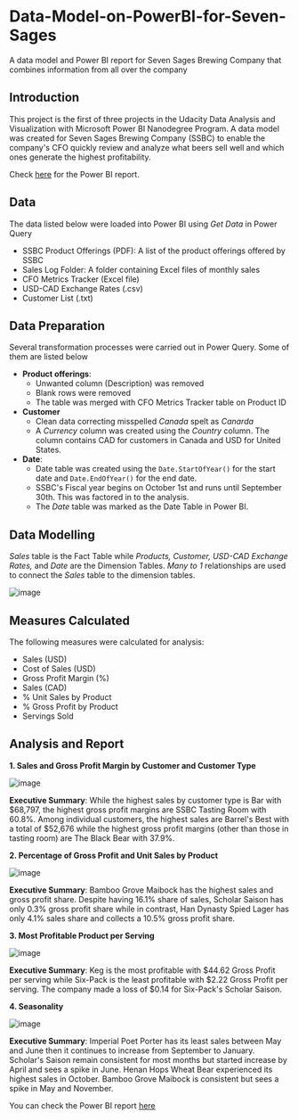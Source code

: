 # Data-Model-on-PowerBI-for-Seven-Sages
A data model and Power BI report for Seven Sages Brewing Company that combines information from all over the company

## Introduction
This project is the first of three projects in the Udacity Data Analysis and Visualization with Microsoft Power BI Nanodegree Program. A data model was created for Seven Sages Brewing Company (SSBC) to enable the company's CFO quickly review and analyze what beers sell well and which ones generate the highest profitability.

Check [here](https://github.com/qudus-ade/Data-Model-on-PowerBI-for-Seven-Sages/blob/main/SSBC%20Data%20Model%20and%20Report.pbix) for the Power BI report.

## Data
The data listed below were loaded into Power BI using _Get Data_ in Power Query
* SSBC Product Offerings (PDF): A list of the product offerings offered by SSBC
* Sales Log Folder: A folder containing Excel files of monthly sales
* CFO Metrics Tracker (Excel file)
* USD-CAD Exchange Rates (.csv)
* Customer List (.txt)

## Data Preparation
Several transformation processes were carried out in Power Query. Some of them are listed below
* **Product offerings**:
  * Unwanted column (Description) was removed
  * Blank rows were removed
  * The table was merged with CFO Metrics Tracker table on Product ID
* **Customer**
  * Clean data correcting misspelled _Canada_ spelt as _Canarda_
  * A _Currency_ column was created using the _Country_ column. The column contains CAD for customers in Canada and USD for United States.
* **Date**:
  * Date table was created using the `Date.StartOfYear()` for the start date and `Date.EndOfYear()` for the end date.
  * SSBC's Fiscal year begins on October 1st and runs until September 30th. This was factored in to the analysis.
  * The _Date_ table was marked as the Date Table in Power BI.

## Data Modelling
_Sales_ table is the Fact Table while _Products, Customer, USD-CAD Exchange Rates,_ and _Date_ are the Dimension Tables.
_Many to 1_ relationships are used to connect the _Sales_ table to the dimension tables.

![image](https://user-images.githubusercontent.com/67699946/182036142-bbc51a26-4d51-4a01-9f83-e2eb7b637ab7.png)

## Measures Calculated
The following measures were calculated for analysis:
* Sales (USD)
* Cost of Sales (USD)
* Gross Profit Margin (%)
* Sales (CAD)
* % Unit Sales by Product
* % Gross Profit by Product
* Servings Sold

## Analysis and Report
**1. Sales and Gross Profit Margin by Customer and Customer Type**

![image](https://user-images.githubusercontent.com/67699946/182036748-552dfa9d-1a57-4185-bd5f-895e783ea0ce.png)

**Executive Summary**: While the highest sales by customer type is Bar with $68,797, the highest gross profit margins are SSBC Tasting Room with 60.8%. Among individual customers, the highest sales are Barrel's Best with a total of $52,676 while the highest gross profit margins (other than those in tasting room) are The Black Bear with 37.9%.

**2. Percentage of Gross Profit and Unit Sales by Product**

![image](https://user-images.githubusercontent.com/67699946/182036769-7509a5ab-67b9-4f79-94a6-473210695957.png)

**Executive Summary**: Bamboo Grove Maibock has the highest sales and gross profit share. Despite having 16.1% share of sales, Scholar Saison has only 0.3% gross profit share while in contrast, Han Dynasty Spied Lager has only 4.1% sales share and collects a 10.5% gross profit share.

**3. Most Profitable Product per Serving**

![image](https://user-images.githubusercontent.com/67699946/182036904-88291a7d-f8e8-4b0e-ac17-6e968a689e90.png)

**Executive Summary**: Keg is the most profitable with $44.62 Gross Profit per serving while Six-Pack is the least profitable with $2.22 Gross Profit per serving. The company made a loss of $0.14 for Six-Pack's Scholar Saison.

**4. Seasonality**

![image](https://user-images.githubusercontent.com/67699946/182036998-1160c227-cad6-453c-b638-d9a23bfc8dc4.png)

**Executive Summary**: Imperial Poet Porter has its least sales between May and June then it continues to increase from September to January. Scholar's Saison remain consistent for most months but started increase by April and sees a spike in June. Henan Hops Wheat Bear experienced its highest sales in October. Bamboo Grove Maibock is consistent but sees a spike in May and November.

You can check the Power BI report [here](https://github.com/qudus-ade/Data-Model-on-PowerBI-for-Seven-Sages/blob/main/SSBC%20Data%20Model%20and%20Report.pbix)
